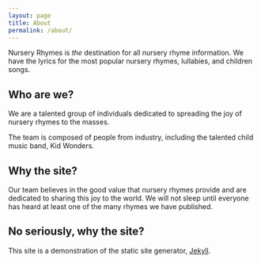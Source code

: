 ```yaml
---
layout: page
title: About
permalink: /about/
---
```


Nursery Rhymes is *the* destination for all nursery rhyme information. We have the
lyrics for the most popular nursery rhymes, lullabies, and children songs.

## Who are we?
We are a talented group of individuals dedicated to spreading the joy of nursery rhymes
to the masses.  

The team is composed of people from industry, including the talented child music
band, Kid Wonders.

## Why the site?
Our team believes in the good value that nursery rhymes provide and are dedicated
to sharing this joy to the world. We will not sleep until everyone has heard at
least one of the many rhymes we have published.

## No seriously, why the site?
This site is a demonstration of the static site generator, [Jekyll](http://jekyllrb.com/).
